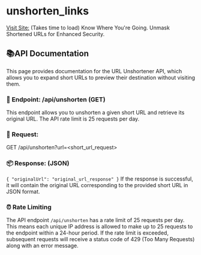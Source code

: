 # unshorten_links

[Visit Site:](https://test-xhs4.onrender.com) (Takes time to load)
Know Where You're Going. Unmask Shortened URLs for Enhanced Security.

## 📚API Documentation
This page provides documentation for the URL Unshortener API, which allows you to expand short URLs to preview their destination without visiting them.

### 🔗 Endpoint: /api/unshorten (GET)
This endpoint allows you to unshorten a given short URL and retrieve its original URL. The API rate limit is 25 requests per day.

### 🚀 Request:
GET /api/unshorten?url=<short_url_request>

### 📦 Response: (JSON)
` {
  "originalUrl": "original_url_response"
}
 `
If the response is successful, it will contain the original URL corresponding to the provided short URL in JSON format.

### ⏰ Rate Limiting
The API endpoint `/api/unshorten` has a rate limit of 25 requests per day. This means each unique IP address is allowed to make up to 25 requests to the endpoint within a 24-hour period. If the rate limit is exceeded, subsequent requests will receive a status code of 429 (Too Many Requests) along with an error message.
